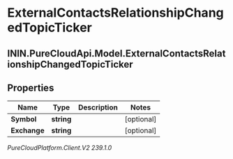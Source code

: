 # ExternalContactsRelationshipChangedTopicTicker

## ININ.PureCloudApi.Model.ExternalContactsRelationshipChangedTopicTicker

## Properties

|Name | Type | Description | Notes|
|------------ | ------------- | ------------- | -------------|
| **Symbol** | **string** |  | [optional] |
| **Exchange** | **string** |  | [optional] |



_PureCloudPlatform.Client.V2 239.1.0_

